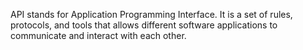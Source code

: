 API stands for Application Programming Interface. It is a set of rules, protocols, and tools that allows different software applications to communicate and interact with each other.

